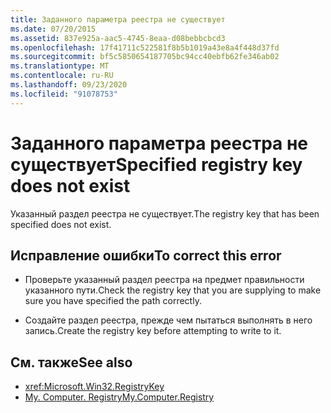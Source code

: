 ```yaml
---
title: Заданного параметра реестра не существует
ms.date: 07/20/2015
ms.assetid: 837e925a-aac5-4745-8eaa-d08bebbcbcd3
ms.openlocfilehash: 17f41711c522581f8b5b1019a43e8a4f448d37fd
ms.sourcegitcommit: bf5c5850654187705bc94cc40ebfb62fe346ab02
ms.translationtype: MT
ms.contentlocale: ru-RU
ms.lasthandoff: 09/23/2020
ms.locfileid: "91078753"
---
```

# <a name="specified-registry-key-does-not-exist"></a><span data-ttu-id="5f839-102">Заданного параметра реестра не существует</span><span class="sxs-lookup"><span data-stu-id="5f839-102">Specified registry key does not exist</span></span>

<span data-ttu-id="5f839-103">Указанный раздел реестра не существует.</span><span class="sxs-lookup"><span data-stu-id="5f839-103">The registry key that has been specified does not exist.</span></span>  
  
## <a name="to-correct-this-error"></a><span data-ttu-id="5f839-104">Исправление ошибки</span><span class="sxs-lookup"><span data-stu-id="5f839-104">To correct this error</span></span>  
  
- <span data-ttu-id="5f839-105">Проверьте указанный раздел реестра на предмет правильности указанного пути.</span><span class="sxs-lookup"><span data-stu-id="5f839-105">Check the registry key that you are supplying to make sure you have specified the path correctly.</span></span>  
  
- <span data-ttu-id="5f839-106">Создайте раздел реестра, прежде чем пытаться выполнять в него запись.</span><span class="sxs-lookup"><span data-stu-id="5f839-106">Create the registry key before attempting to write to it.</span></span>  
  
## <a name="see-also"></a><span data-ttu-id="5f839-107">См. также</span><span class="sxs-lookup"><span data-stu-id="5f839-107">See also</span></span>

- <xref:Microsoft.Win32.RegistryKey>
- [<span data-ttu-id="5f839-108">My. Computer. Registry</span><span class="sxs-lookup"><span data-stu-id="5f839-108">My.Computer.Registry</span></span>](xref:Microsoft.VisualBasic.MyServices.RegistryProxy)
